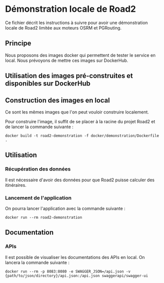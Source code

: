 # Démonstration locale de Road2 

Ce fichier décrit les instructions à suivre pour avoir une démonstration locale de Road2 limitée aux moteurs OSRM et PGRouting. 

## Principe 

Nous proposons des images docker qui permettent de tester le service en local. Nous prévoyons de mettre ces images sur DockerHub. 

## Utilisation des images pré-construites et disponibles sur DockerHub

## Construction des images en local 

Ce sont les mêmes images que l'on peut vouloir construire localement. 

Pour construire l'image, il suffit de se placer à la racine du projet Road2 et de lancer la commande suivante : 
```
docker build -t road2-demonstration -f docker/demonstration/Dockerfile .
```

## Utilisation 

### Récupération des données 

Il est nécessaire d'avoir des données pour que Road2 puisse calculer des itinéraires. 

### Lancement de l'application 

On pourra lancer l'application avec la commande suivante : 
```
docker run --rm road2-demonstration
```

## Documentation 

### APIs 

Il est possible de visualiser les documentations des APIs en local. On lancera la commande suivante :
```
docker run --rm -p 8083:8080 -e SWAGGER_JSON=/api.json -v {path/to/json/directory}/api.json:/api.json swaggerapi/swagger-ui
```